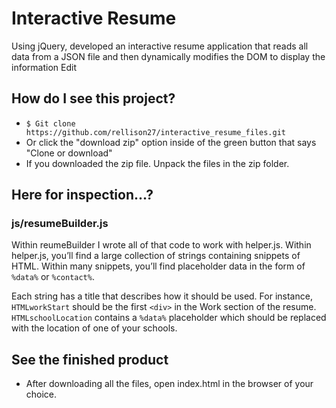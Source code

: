 # Interactive Resume
Using jQuery, developed an interactive resume application that reads all data from a JSON file and then dynamically modifies the DOM to display the information Edit

## How do I see this project?
- `$ Git clone https://github.com/rellison27/interactive_resume_files.git`
- Or click the "download zip" option inside of the green button that says "Clone or download"
- If you downloaded the zip file. Unpack the files in the zip folder.

## Here for inspection...?
### js/resumeBuilder.js
Within reumeBuilder I wrote all of that code to work with helper.js.
Within helper.js, you’ll find a large collection of strings containing snippets of HTML. Within many snippets, you’ll find placeholder data in the form of `%data%` or `%contact%`.

Each string has a title that describes how it should be used. For instance, `HTMLworkStart` should be the first `<div>` in the Work section of the resume. `HTMLschoolLocation` contains a `%data%` placeholder which should be replaced with the location of one of your schools.

## See the finished product
- After downloading all the files, open index.html in the browser of your choice.
